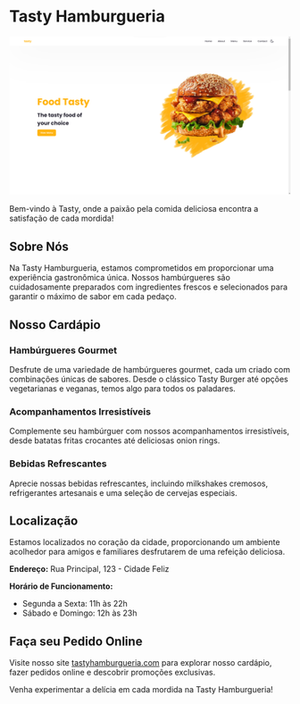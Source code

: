 # Tasty Hamburgueria

![Tasty Hamburguer](https://github.com/EduardoDosSantosFerreira/project-tasty/raw/main/tastyimg.png)

Bem-vindo à Tasty, onde a paixão pela comida deliciosa encontra a satisfação de cada mordida!

## Sobre Nós

Na Tasty Hamburgueria, estamos comprometidos em proporcionar uma experiência gastronômica única. Nossos hambúrgueres são cuidadosamente preparados com ingredientes frescos e selecionados para garantir o máximo de sabor em cada pedaço.

## Nosso Cardápio

### Hambúrgueres Gourmet

Desfrute de uma variedade de hambúrgueres gourmet, cada um criado com combinações únicas de sabores. Desde o clássico Tasty Burger até opções vegetarianas e veganas, temos algo para todos os paladares.

### Acompanhamentos Irresistíveis

Complemente seu hambúrguer com nossos acompanhamentos irresistíveis, desde batatas fritas crocantes até deliciosas onion rings.

### Bebidas Refrescantes

Aprecie nossas bebidas refrescantes, incluindo milkshakes cremosos, refrigerantes artesanais e uma seleção de cervejas especiais.

## Localização

Estamos localizados no coração da cidade, proporcionando um ambiente acolhedor para amigos e familiares desfrutarem de uma refeição deliciosa.

**Endereço:** Rua Principal, 123 - Cidade Feliz

**Horário de Funcionamento:**
- Segunda a Sexta: 11h às 22h
- Sábado e Domingo: 12h às 23h

## Faça seu Pedido Online

Visite nosso site [tastyhamburgueria.com](https://www.tastyhamburgueria.com) para explorar nosso cardápio, fazer pedidos online e descobrir promoções exclusivas.

Venha experimentar a delícia em cada mordida na Tasty Hamburgueria!
